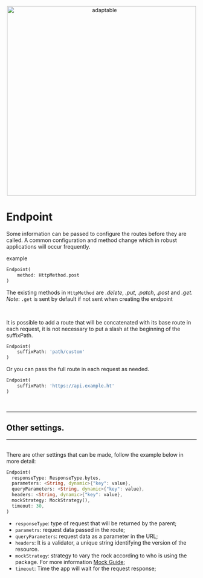 <p align="center">
   <img src="https://user-images.githubusercontent.com/66264766/157141908-c8a760f7-6e13-4046-90f6-9243f698062b.png" alt="adaptable" width="500"/>
</p>

# Endpoint

Some information can be passed to configure the routes before they are called. A common configuration and method change which in robust applications will occur frequently.


example

```dart
Endpoint(
	method: HttpMethod.post
)
```

The existing methods in `HttpMethod` are *.delete*, *.put*, *.patch*, *.post* and *.get*.
*Note*: `.get` is sent by default if not sent when creating the endpoint

<br>

It is possible to add a route that will be concatenated with its base route in each request, it is not necessary to put a slash at the beginning of the suffixPath.

```dart
Endpoint(
	suffixPath: 'path/custom'
)
```
Or you can pass the full route in each request as needed.
```dart
Endpoint(
	suffixPath: 'https://api.example.ht'
)
```
<br>

---
## Other settings.
---
<br>
There are other settings that can be made, follow the example below in more detail:

<br>

```dart
Endpoint(
  responseType: ResponseType.bytes,
  parameters: <String, dynamic>{"key": value},
  queryParameters: <String, dynamic>{"key": value},
  headers: <String, dynamic>{"key": value},
  mockStrategy: MockStrategy(),
  timeout: 30,
)
```
- `responseType`: type of request that will be returned by the parent;
- `parametrs`: request data passed in the route;
- `queryParameters`: request data as a parameter in the URL;
- `headers`: It is a validator, a unique string identifying the version of the resource.
- `mockStrategy`: strategy to vary the rock according to who is using the package. For more information [Mock Guide](https://github.com/isthaynny/pop_network/blob/main/docs/mock.md);
- `timeout`: Time the app will wait for the request response;
